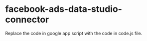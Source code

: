 # facebook-ads-data-studio-connector
Replace the code in google app script with the code in code.js file.
